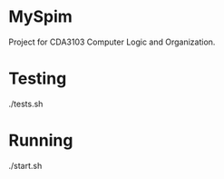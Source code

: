 # MySpim
Project for CDA3103 Computer Logic and Organization.

# Testing
./tests.sh

# Running
./start.sh
